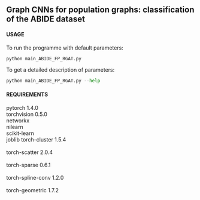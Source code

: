 Graph CNNs for population graphs: classification of the ABIDE dataset
---------------------------------------------------------------------


#### USAGE

To run the programme with default parameters: 
 ```python
python main_ABIDE_FP_RGAT.py 
```
 
To get a detailed description of parameters:
 ```python
python main_ABIDE_FP_RGAT.py --help 
 ```


#### REQUIREMENTS 

pytorch 1.4.0 <br />
torchvision 0.5.0 <br />
networkx <br />
nilearn <br />
scikit-learn <br />
joblib
torch-cluster 1.5.4  <br />                                  
torch-scatter 2.0.4  <br />                 
torch-sparse  0.6.1  <br />                 
torch-spline-conv 1.2.0  <br />      
torch-geometric 1.7.2  <br />            





